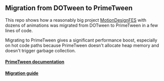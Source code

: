 Migration from DOTween to PrimeTween
---
This repo shows how a reasonably big project [MotionDesignFES](https://github.com/Yusuke57/MotionDesignFES) with dozens of animations was migrated from DOTween to PrimeTween in a few lines of code.

Migrating to PrimeTween gives a significant performance boost, especially on hot code paths because PrimeTween doesn't allocate heap memory and doesn't trigger garbage collection.

#### [PrimeTween documentation](https://github.com/KirillKuzyk/PrimeTween)
#### [Migration guide](https://github.com/KirillKuzyk/PrimeTween#migrating-from-dotween-to-primetween)